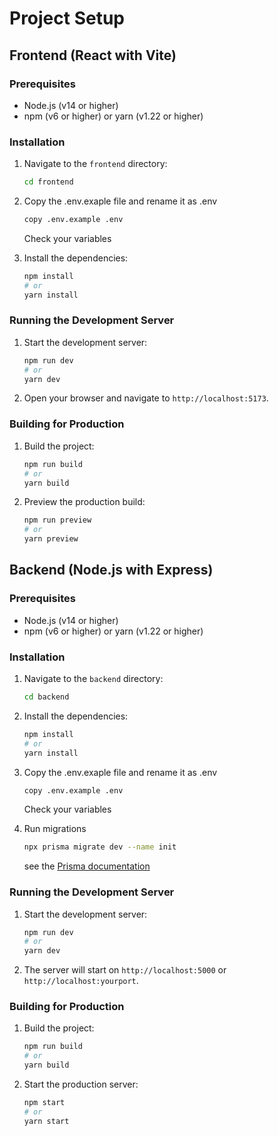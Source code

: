 # Project Setup

## Frontend (React with Vite)

### Prerequisites

- Node.js (v14 or higher)
- npm (v6 or higher) or yarn (v1.22 or higher)

### Installation

1. Navigate to the `frontend` directory:

    ```sh
    cd frontend
    ```
2. Copy the .env.exaple file and rename it as .env
    ```sh
    copy .env.example .env
    ```
   Check your variables 
3. Install the dependencies:

    ```sh
    npm install
    # or
    yarn install
    ```

### Running the Development Server

1. Start the development server:

    ```sh
    npm run dev
    # or
    yarn dev
    ```

2. Open your browser and navigate to `http://localhost:5173`.

### Building for Production

1. Build the project:

    ```sh
    npm run build
    # or
    yarn build
    ```

2. Preview the production build:

    ```sh
    npm run preview
    # or
    yarn preview
    ```

## Backend (Node.js with Express)

### Prerequisites

- Node.js (v14 or higher)
- npm (v6 or higher) or yarn (v1.22 or higher)

### Installation

1. Navigate to the `backend` directory:

    ```sh
    cd backend
    ```

2. Install the dependencies:

    ```sh
    npm install
    # or
    yarn install
    ```

3. Copy the .env.exaple file and rename it as .env
    ```sh
    copy .env.example .env
    ```
   Check your variables 

4. Run migrations
    ```sh
    npx prisma migrate dev --name init
    ```
    see the [Prisma documentation](https://www.prisma.io/docs/orm/prisma-migrate/getting-started)

### Running the Development Server

1. Start the development server:

    ```sh
    npm run dev
    # or
    yarn dev
    ```

2. The server will start on `http://localhost:5000` or `http://localhost:yourport`.

### Building for Production

1. Build the project:

    ```sh
    npm run build
    # or
    yarn build
    ```

2. Start the production server:

    ```sh
    npm start
    # or
    yarn start
    ```

